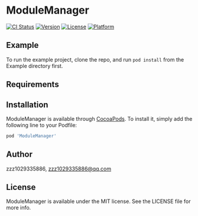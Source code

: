 # ModuleManager

[![CI Status](https://img.shields.io/travis/zzz1029335886/ModuleManager.svg?style=flat)](https://travis-ci.org/zzz1029335886/ModuleManager)
[![Version](https://img.shields.io/cocoapods/v/ModuleManager.svg?style=flat)](https://cocoapods.org/pods/ModuleManager)
[![License](https://img.shields.io/cocoapods/l/ModuleManager.svg?style=flat)](https://cocoapods.org/pods/ModuleManager)
[![Platform](https://img.shields.io/cocoapods/p/ModuleManager.svg?style=flat)](https://cocoapods.org/pods/ModuleManager)

## Example

To run the example project, clone the repo, and run `pod install` from the Example directory first.

## Requirements

## Installation

ModuleManager is available through [CocoaPods](https://cocoapods.org). To install
it, simply add the following line to your Podfile:

```ruby
pod 'ModuleManager'
```

## Author

zzz1029335886, zzz1029335886@qq.com

## License

ModuleManager is available under the MIT license. See the LICENSE file for more info.
